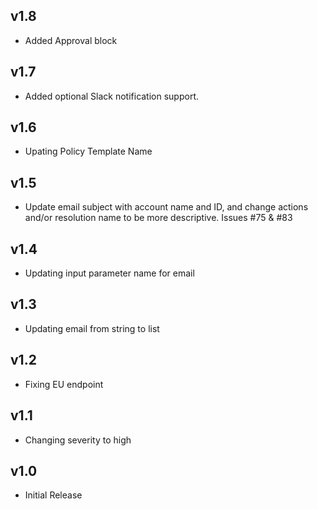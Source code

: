 v1.8
----
- Added Approval block

v1.7
----
- Added optional Slack notification support.

v1.6
----
- Upating Policy Template Name

v1.5
----
- Update email subject with account name and ID, and change actions and/or resolution name to be more descriptive. Issues #75 & #83

v1.4
----
- Updating input parameter name for email

v1.3
-----
- Updating email from string to list

v1.2
-----
- Fixing EU endpoint

v1.1
-----
- Changing severity to high

v1.0
-----
- Initial Release
